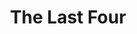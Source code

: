 ---
published: true
layout: watch-archive
categories: watch
series-id: the-last-four
title: The Last Four
---